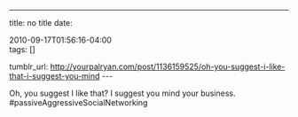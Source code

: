 ---
title: no title
date:

 2010-09-17T01:56:16-04:00  
tags:  []

tumblr_url:
http://yourpalryan.com/post/1136159525/oh-you-suggest-i-like-that-i-suggest-you-mind
\-\--

Oh, you suggest I like that? I suggest you mind your business.
\#passiveAggressiveSocialNetworking
